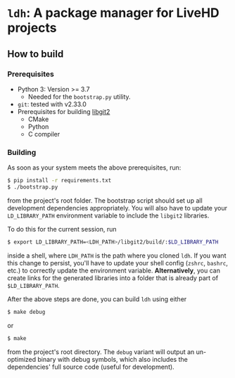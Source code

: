 # `ldh`: A package manager for LiveHD projects

## How to build

### Prerequisites

* Python 3: Version >= 3.7
    * Needed for the `bootstrap.py` utility.
* `git`: tested with v2.33.0
* Prerequisites for building [libgit2](https://github.com/libgit2/libgit2/tree/043f3123e3c63b634d9bfd7276e70d86b8accadc#quick-start)
    * CMake
    * Python
    * C compiler

### Building

As soon as your system meets the above prerequisites, run:

```bash
$ pip install -r requirements.txt
$ ./bootstrap.py
```

from the project's root folder. The bootstrap script should set up all development dependencies
appropriately.
You will also have to update your `LD_LIBRARY_PATH` environment variable to include the `libgit2` libraries.

To do this for the current session, run
```bash
$ export LD_LIBRARY_PATH=<LDH_PATH>/libgit2/build/:$LD_LIBRARY_PATH
```
inside a shell, where `LDH_PATH` is the path where you cloned `ldh`. If you want this change to persist,
you'll have to update your shell config (`zshrc`, `bashrc`, etc.) to correctly update the environment
variable.
**Alternatively**, you can create links for the generated libraries into a folder that is already
part of `$LD_LIBRARY_PATH`.

After the above steps are done, you can build `ldh` using either
```bash
$ make debug
```

or
```bash
$ make
```

from the project's root directory. The `debug` variant will output an un-optimized binary with debug symbols,
which also includes the dependencies' full source code (useful for development).
